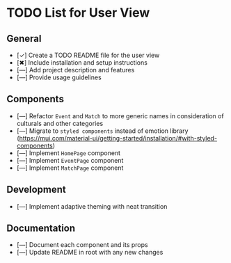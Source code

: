 # TODO List for User View

## General
- [✓] Create a TODO README file for the user view
- [✖] Include installation and setup instructions
- [—] Add project description and features
- [—] Provide usage guidelines

## Components
- [—] Refactor `Event` and `Match` to more generic names in consideration of culturals and other categories
- [—] Migrate to `styled components` instead of emotion library (https://mui.com/material-ui/getting-started/installation/#with-styled-components)
- [—] Implement `HomePage` component
- [—] Implement `EventPage` component
- [—] Implement `MatchPage` component

## Development
- [—] Implement adaptive theming with neat transition

## Documentation
- [—] Document each component and its props
- [—] Update README in root with any new changes